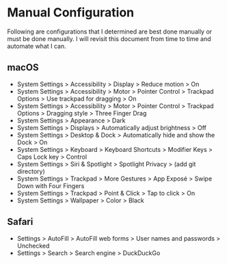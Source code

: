 # Manual Configuration

Following are configurations that I determined are best done manually or must be done manually. I will revisit this document from time to time and automate what I can.

## macOS

- System Settings > Accessibility > Display > Reduce motion > On
- System Settings > Accessibility > Motor > Pointer Control > Trackpad Options > Use trackpad for dragging > On
- System Settings > Accessibility > Motor > Pointer Control > Trackpad Options > Dragging style > Three Finger Drag
- System Settings > Appearance > Dark
- System Settings > Displays > Automatically adjust brightness > Off
- System Settings > Desktop & Dock > Automatically hide and show the Dock > On
- System Settings > Keyboard > Keyboard Shortcuts > Modifier Keys > Caps Lock key > Control
- System Settings > Siri & Spotlight > Spotlight Privacy > (add git directory)
- System Settings > Trackpad > More Gestures > App Exposé > Swipe Down with Four Fingers
- System Settings > Trackpad > Point & Click > Tap to click > On
- System Settings > Wallpaper > Color > Black

## Safari

- Settings > AutoFill > AutoFill web forms > User names and passwords > Unchecked
- Settings > Search > Search engine > DuckDuckGo
